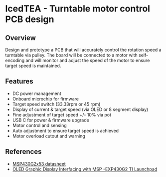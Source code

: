 # IcedTEA - Turntable motor control PCB design

## Overview

Design and prototype a PCB that will accurately control the rotation speed a turntable via pulley. The
board will be connected to a motor with self-encoding and will monitor and adjust the speed of the
motor to ensure target speed is maintained.

## Features

* DC power management
* Onboard microchip for firmware
* Target speed switch (33.33rpm or 45 rpm)
* Display of current & target speed (via OLED or 8 segment display)
* Fine adjustment of target speed +/- 10% via pot
* USB C for power & firmware upgrade
* Motor control and sensing
* Auto adjustment to ensure target speed is achieved
* Motor overload cutout and warning

## References

* [MSP430G2x53 datasheet](https://www.ti.com/lit/ds/symlink/msp430g2553.pdf)
* [OLED Graphic Display Interfacing with MSP -EXP430G2 TI Launchpad](https://www.electronicwings.com/ti-launchpad/oled-graphic-display-interfacing-with-msp-exp430g2-ti-launchpad)
